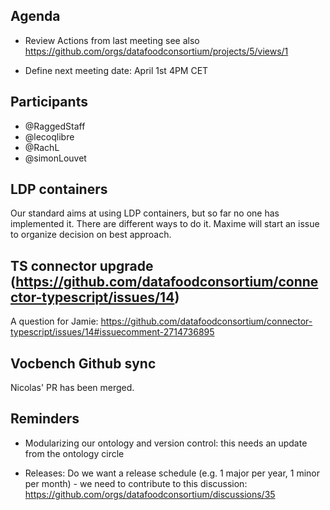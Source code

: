 ## Agenda

- Review Actions from last meeting see also https://github.com/orgs/datafoodconsortium/projects/5/views/1

- Define next meeting date: April 1st 4PM CET

## Participants

- @RaggedStaff
- @lecoqlibre
- @RachL
- @simonLouvet

## LDP containers

Our standard aims at using LDP containers, but so far no one has implemented it. There are different ways to do it. Maxime will start an issue to organize decision on best approach.

## TS connector upgrade (https://github.com/datafoodconsortium/connector-typescript/issues/14)

A question for Jamie: https://github.com/datafoodconsortium/connector-typescript/issues/14#issuecomment-2714736895

## Vocbench Github sync 

Nicolas' PR has been merged.

## Reminders

- Modularizing our ontology and version control: this needs an update from the ontology circle

- Releases: Do we want a release schedule (e.g. 1 major per year, 1 minor per month) - we need to contribute to this discussion: https://github.com/orgs/datafoodconsortium/discussions/35
